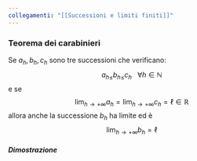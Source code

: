 ```yaml
---
collegamenti: "[[Successioni e limiti finiti]]"
---
```

### Teorema dei carabinieri
Se $a_{h}, b_{h}, c_{h}$ sono tre successioni che verificano:
$$a_{h\le}b_{h\le}c_{h}\ \ \ \forall h \in \mathbb{N}$$
e se
$$\lim_{h\to +\infty}{a_{h}}= \lim_{h\to +\infty}{c_{h}} = \ell \in \mathbb{R}$$
allora anche la successione $b_h$ ha limite ed è
$$\lim_{h\to +\infty}b_{h}= \ell$$
##### Dimostrazione
